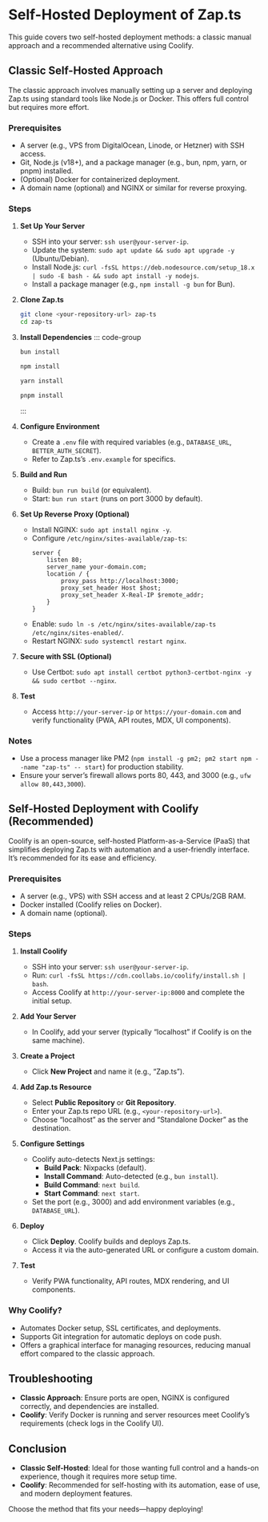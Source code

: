 # Self-Hosted Deployment of Zap.ts

This guide covers two self-hosted deployment methods: a classic manual approach and a recommended alternative using Coolify.

## Classic Self-Hosted Approach

The classic approach involves manually setting up a server and deploying Zap.ts using standard tools like Node.js or Docker. This offers full control but requires more effort.

### Prerequisites

- A server (e.g., VPS from DigitalOcean, Linode, or Hetzner) with SSH access.
- Git, Node.js (v18+), and a package manager (e.g., bun, npm, yarn, or pnpm) installed.
- (Optional) Docker for containerized deployment.
- A domain name (optional) and NGINX or similar for reverse proxying.

### Steps

1. **Set Up Your Server**

   - SSH into your server: `ssh user@your-server-ip`.
   - Update the system: `sudo apt update && sudo apt upgrade -y` (Ubuntu/Debian).
   - Install Node.js: `curl -fsSL https://deb.nodesource.com/setup_18.x | sudo -E bash - && sudo apt install -y nodejs`.
   - Install a package manager (e.g., `npm install -g bun` for Bun).

2. **Clone Zap.ts**

   ```bash
   git clone <your-repository-url> zap-ts
   cd zap-ts
   ```

3. **Install Dependencies**
   ::: code-group

   ```bash [bun]
   bun install
   ```

   ```bash [npm]
   npm install
   ```

   ```bash [yarn]
   yarn install
   ```

   ```bash [pnpm]
   pnpm install
   ```

   :::

4. **Configure Environment**

   - Create a `.env` file with required variables (e.g., `DATABASE_URL`, `BETTER_AUTH_SECRET`).
   - Refer to Zap.ts’s `.env.example` for specifics.

5. **Build and Run**

   - Build: `bun run build` (or equivalent).
   - Start: `bun run start` (runs on port 3000 by default).

6. **Set Up Reverse Proxy (Optional)**

   - Install NGINX: `sudo apt install nginx -y`.
   - Configure `/etc/nginx/sites-available/zap-ts`:
     ```nginx
     server {
         listen 80;
         server_name your-domain.com;
         location / {
             proxy_pass http://localhost:3000;
             proxy_set_header Host $host;
             proxy_set_header X-Real-IP $remote_addr;
         }
     }
     ```
   - Enable: `sudo ln -s /etc/nginx/sites-available/zap-ts /etc/nginx/sites-enabled/`.
   - Restart NGINX: `sudo systemctl restart nginx`.

7. **Secure with SSL (Optional)**

   - Use Certbot: `sudo apt install certbot python3-certbot-nginx -y && sudo certbot --nginx`.

8. **Test**
   - Access `http://your-server-ip` or `https://your-domain.com` and verify functionality (PWA, API routes, MDX, UI components).

### Notes

- Use a process manager like PM2 (`npm install -g pm2; pm2 start npm --name "zap-ts" -- start`) for production stability.
- Ensure your server’s firewall allows ports 80, 443, and 3000 (e.g., `ufw allow 80,443,3000`).

## Self-Hosted Deployment with Coolify (Recommended)

Coolify is an open-source, self-hosted Platform-as-a-Service (PaaS) that simplifies deploying Zap.ts with automation and a user-friendly interface. It’s recommended for its ease and efficiency.

### Prerequisites

- A server (e.g., VPS) with SSH access and at least 2 CPUs/2GB RAM.
- Docker installed (Coolify relies on Docker).
- A domain name (optional).

### Steps

1. **Install Coolify**

   - SSH into your server: `ssh user@your-server-ip`.
   - Run: `curl -fsSL https://cdn.coollabs.io/coolify/install.sh | bash`.
   - Access Coolify at `http://your-server-ip:8000` and complete the initial setup.

2. **Add Your Server**

   - In Coolify, add your server (typically “localhost” if Coolify is on the same machine).

3. **Create a Project**

   - Click **New Project** and name it (e.g., “Zap.ts”).

4. **Add Zap.ts Resource**

   - Select **Public Repository** or **Git Repository**.
   - Enter your Zap.ts repo URL (e.g., `<your-repository-url>`).
   - Choose “localhost” as the server and “Standalone Docker” as the destination.

5. **Configure Settings**

   - Coolify auto-detects Next.js settings:
     - **Build Pack**: Nixpacks (default).
     - **Install Command**: Auto-detected (e.g., `bun install`).
     - **Build Command**: `next build`.
     - **Start Command**: `next start`.
   - Set the port (e.g., 3000) and add environment variables (e.g., `DATABASE_URL`).

6. **Deploy**

   - Click **Deploy**. Coolify builds and deploys Zap.ts.
   - Access it via the auto-generated URL or configure a custom domain.

7. **Test**
   - Verify PWA functionality, API routes, MDX rendering, and UI components.

### Why Coolify?

- Automates Docker setup, SSL certificates, and deployments.
- Supports Git integration for automatic deploys on code push.
- Offers a graphical interface for managing resources, reducing manual effort compared to the classic approach.

## Troubleshooting

- **Classic Approach**: Ensure ports are open, NGINX is configured correctly, and dependencies are installed.
- **Coolify**: Verify Docker is running and server resources meet Coolify’s requirements (check logs in the Coolify UI).

## Conclusion

- **Classic Self-Hosted**: Ideal for those wanting full control and a hands-on experience, though it requires more setup time.
- **Coolify**: Recommended for self-hosting with its automation, ease of use, and modern deployment features.

Choose the method that fits your needs—happy deploying!
